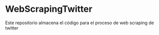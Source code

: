 # WebScrapingTwitter
Este repositorio almacena el código para el proceso de web scraping de twitter
